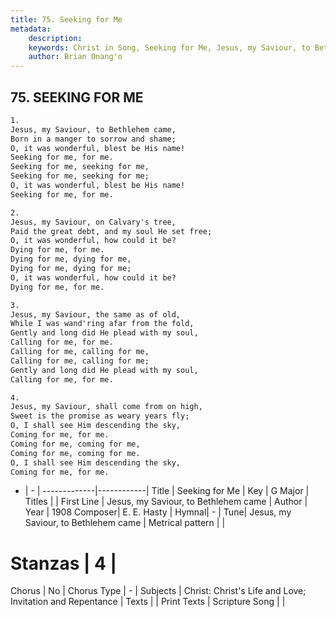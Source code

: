 ```yaml
---
title: 75. Seeking for Me
metadata:
    description: 
    keywords: Christ in Song, Seeking for Me, Jesus, my Saviour, to Bethlehem came, 
    author: Brian Onang'o
---
```



## 75. SEEKING FOR ME

```txt
1.
Jesus, my Saviour, to Bethlehem came,
Born in a manger to sorrow and shame;
O, it was wonderful, blest be His name!
Seeking for me, for me.
Seeking for me, seeking for me,
Seeking for me, seeking for me;
O, it was wonderful, blest be His name!
Seeking for me, for me.

2.
Jesus, my Saviour, on Calvary's tree,
Paid the great debt, and my soul He set free;
O, it was wonderful, how could it be?
Dying for me, for me.
Dying for me, dying for me,
Dying for me, dying for me;
O, it was wonderful, how could it be?
Dying for me, for me.

3.
Jesus, my Saviour, the same as of old,
While I was wand'ring afar from the fold,
Gently and long did He plead with my soul,
Calling for me, for me. 
Calling for me, calling for me,
Calling for me, calling for me;
Gently and long did He plead with my soul,
Calling for me, for me.

4.
Jesus, my Saviour, shall come from on high,
Sweet is the promise as weary years fly;
O, I shall see Him descending the sky,
Coming for me, for me.
Coming for me, coming for me,
Coming for me, coming for me.
O, I shall see Him descending the sky,
Coming for me, for me.

```

- |   -  |
-------------|------------|
Title | Seeking for Me |
Key | G Major |
Titles |  |
First Line | Jesus, my Saviour, to Bethlehem came |
Author | 
Year | 1908
Composer| E. E. Hasty |
Hymnal|  - |
Tune| Jesus, my Saviour, to Bethlehem came |
Metrical pattern | |
# Stanzas | 4 |
Chorus | No |
Chorus Type | - |
Subjects | Christ: Christ's Life and Love; Invitation and Repentance |
Texts |  |
Print Texts | 
Scripture Song |  |
  
